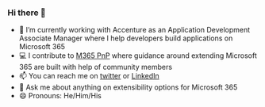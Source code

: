 ### Hi there 👋

- 💼 I’m currently working with Accenture as an Application Development Associate Manager where I help developers build applications on Microsoft 365
- 💻 I contribute to [M365 PnP](https://pnp.github.io/) where guidance around extending Microsoft 365 are built with help of community members
- 📫 You can reach me on [twitter](https://twitter.com/ec0321) or [LinkedIn](https://www.linkedin.com/in/vijay-sisodia-392b7412/)
- 💬 Ask me about anything on extensibility options for Microsoft 365
- 😄 Pronouns: He/Him/His
